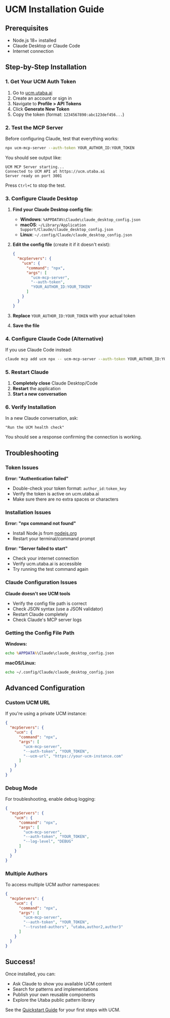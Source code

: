 # UCM Installation Guide

## Prerequisites

- Node.js 18+ installed
- Claude Desktop or Claude Code
- Internet connection

## Step-by-Step Installation

### 1. Get Your UCM Auth Token

1. Go to [ucm.utaba.ai](https://ucm.utaba.ai)
2. Create an account or sign in
3. Navigate to **Profile > API Tokens**
4. Click **Generate New Token**
5. Copy the token (format: `1234567890:abc123def456...`)

### 2. Test the MCP Server

Before configuring Claude, test that everything works:

```bash
npx ucm-mcp-server --auth-token YOUR_AUTHOR_ID:YOUR_TOKEN
```

You should see output like:
```
UCM MCP Server starting...
Connected to UCM API at https://ucm.utaba.ai
Server ready on port 3001
```

Press `Ctrl+C` to stop the test.

### 3. Configure Claude Desktop

1. **Find your Claude Desktop config file:**
   - **Windows**: `%APPDATA%\Claude\claude_desktop_config.json`
   - **macOS**: `~/Library/Application Support/Claude/claude_desktop_config.json`
   - **Linux**: `~/.config/Claude/claude_desktop_config.json`

2. **Edit the config file** (create it if it doesn't exist):
   ```json
   {
     "mcpServers": {
       "ucm": {
         "command": "npx",
         "args": [
           "ucm-mcp-server",
           "--auth-token",
           "YOUR_AUTHOR_ID:YOUR_TOKEN"
         ]
       }
     }
   }
   ```

3. **Replace** `YOUR_AUTHOR_ID:YOUR_TOKEN` with your actual token

4. **Save the file**

### 4. Configure Claude Code (Alternative)

If you use Claude Code instead:

```bash
claude mcp add ucm npx -- ucm-mcp-server --auth-token YOUR_AUTHOR_ID:YOUR_TOKEN
```

### 5. Restart Claude

1. **Completely close** Claude Desktop/Code
2. **Restart** the application
3. **Start a new conversation**

### 6. Verify Installation

In a new Claude conversation, ask:

```
"Run the UCM health check"
```

You should see a response confirming the connection is working.

## Troubleshooting

### Token Issues

**Error: "Authentication failed"**
- Double-check your token format: `author_id:token_key`
- Verify the token is active on ucm.utaba.ai
- Make sure there are no extra spaces or characters

### Installation Issues

**Error: "npx command not found"**
- Install Node.js from [nodejs.org](https://nodejs.org)
- Restart your terminal/command prompt

**Error: "Server failed to start"**
- Check your internet connection
- Verify ucm.utaba.ai is accessible
- Try running the test command again

### Claude Configuration Issues

**Claude doesn't see UCM tools**
- Verify the config file path is correct
- Check JSON syntax (use a JSON validator)
- Restart Claude completely
- Check Claude's MCP server logs

### Getting the Config File Path

**Windows:**
```cmd
echo %APPDATA%\Claude\claude_desktop_config.json
```

**macOS/Linux:**
```bash
echo ~/.config/Claude/claude_desktop_config.json
```

## Advanced Configuration

### Custom UCM URL
If you're using a private UCM instance:
```json
{
  "mcpServers": {
    "ucm": {
      "command": "npx",
      "args": [
        "ucm-mcp-server",
        "--auth-token", "YOUR_TOKEN",
        "--ucm-url", "https://your-ucm-instance.com"
      ]
    }
  }
}
```

### Debug Mode
For troubleshooting, enable debug logging:
```json
{
  "mcpServers": {
    "ucm": {
      "command": "npx",
      "args": [
        "ucm-mcp-server",
        "--auth-token", "YOUR_TOKEN",
        "--log-level", "DEBUG"
      ]
    }
  }
}
```

### Multiple Authors
To access multiple UCM author namespaces:
```json
{
  "mcpServers": {
    "ucm": {
      "command": "npx",
      "args": [
        "ucm-mcp-server",
        "--auth-token", "YOUR_TOKEN",
        "--trusted-authors", "utaba,author2,author3"
      ]
    }
  }
}
```

## Success!

Once installed, you can:
- Ask Claude to show you available UCM content
- Search for patterns and implementations
- Publish your own reusable components
- Explore the Utaba public pattern library

See the [Quickstart Guide](QUICKSTART.md) for your first steps with UCM.
